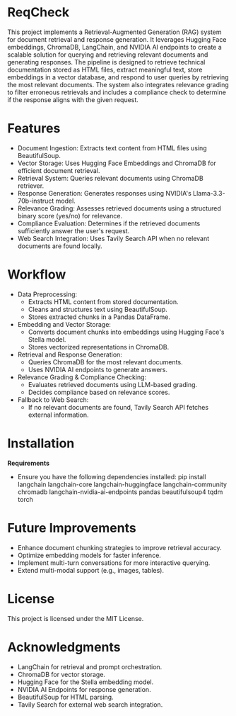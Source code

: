# ReqCheck
This project implements a Retrieval-Augmented Generation (RAG) system for document retrieval and response generation. It leverages Hugging Face embeddings, ChromaDB, LangChain, and NVIDIA AI endpoints to create a scalable solution for querying and retrieving relevant documents and generating responses.
The pipeline is designed to retrieve technical documentation stored as HTML files, extract meaningful text, store embeddings in a vector database, and respond to user queries by retrieving the most relevant documents. The system also integrates relevance grading to filter erroneous retrievals and includes a compliance check to determine if the response aligns with the given request.

# Features
- Document Ingestion: Extracts text content from HTML files using BeautifulSoup.
- Vector Storage: Uses Hugging Face Embeddings and ChromaDB for efficient document retrieval.
- Retrieval System: Queries relevant documents using ChromaDB retriever.
- Response Generation: Generates responses using NVIDIA's Llama-3.3-70b-instruct model.
- Relevance Grading: Assesses retrieved documents using a structured binary score (yes/no) for relevance.
- Compliance Evaluation: Determines if the retrieved documents sufficiently answer the user's request.
- Web Search Integration: Uses Tavily Search API when no relevant documents are found locally.
  
# Workflow
- Data Preprocessing:
  - Extracts HTML content from stored documentation.
  - Cleans and structures text using BeautifulSoup.
  - Stores extracted chunks in a Pandas DataFrame.
- Embedding and Vector Storage:
  - Converts document chunks into embeddings using Hugging Face's Stella model.
  - Stores vectorized representations in ChromaDB.
- Retrieval and Response Generation:
  - Queries ChromaDB for the most relevant documents.
  - Uses NVIDIA AI endpoints to generate answers.
- Relevance Grading & Compliance Checking:
  - Evaluates retrieved documents using LLM-based grading.
  - Decides compliance based on relevance scores.
- Fallback to Web Search:
  - If no relevant documents are found, Tavily Search API fetches external information.

# Installation
**Requirements**
- Ensure you have the following dependencies installed:
pip install langchain langchain-core langchain-huggingface langchain-community chromadb langchain-nvidia-ai-endpoints pandas beautifulsoup4 tqdm torch

# Future Improvements
- Enhance document chunking strategies to improve retrieval accuracy.
- Optimize embedding models for faster inference.
- Implement multi-turn conversations for more interactive querying.
- Extend multi-modal support (e.g., images, tables).

# License
This project is licensed under the MIT License.

# Acknowledgments
- LangChain for retrieval and prompt orchestration.
- ChromaDB for vector storage.
- Hugging Face for the Stella embedding model.
- NVIDIA AI Endpoints for response generation.
- BeautifulSoup for HTML parsing.
- Tavily Search for external web search integration.



